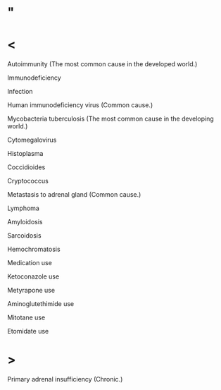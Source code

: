 # "

# <

Autoimmunity
(The most common cause in the developed world.)

Immunodeficiency

Infection

Human immunodeficiency virus
(Common cause.)

Mycobacteria tuberculosis
(The most common cause in the developing world.)

Cytomegalovirus

Histoplasma

Coccidioides

Cryptococcus

Metastasis to adrenal gland
(Common cause.)

Lymphoma

Amyloidosis

Sarcoidosis

Hemochromatosis

Medication use

Ketoconazole use

Metyrapone use

Aminoglutethimide use

Mitotane use

Etomidate use

# >

Primary adrenal insufficiency
(Chronic.)
